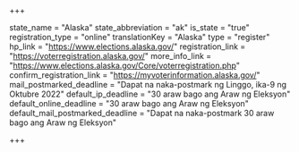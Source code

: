 +++

state_name = "Alaska"
state_abbreviation = "ak"
is_state = "true"
registration_type = "online"
translationKey = "Alaska"
type = "register"
hp_link = "https://www.elections.alaska.gov/"
registration_link = "https://voterregistration.alaska.gov/"
more_info_link = "https://www.elections.alaska.gov/Core/voterregistration.php"
confirm_registration_link = "https://myvoterinformation.alaska.gov/"
mail_postmarked_deadline = "Dapat na naka-postmark ng Linggo, ika-9 ng Oktubre 2022"
default_ip_deadline = "30 araw bago ang Araw ng Eleksyon"
default_online_deadline = "30 araw bago ang Araw ng Eleksyon"
default_mail_postmarked_deadline = "Dapat na naka-postmark  30 araw bago ang Araw ng Eleksyon"

+++